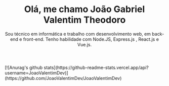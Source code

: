 <header>
 <h1>Olá, me chamo João Gabriel Valentim Theodoro</h1> 
 Sou técnico em informática e trabalho com desenvolvimento web, em back-end e front-end. Tenho habilidade com Node.JS, Express.js , React.js e Vue.js.
</header>
<main>
 [![Anurag's github stats](https://github-readme-stats.vercel.app/api?username=JoaoValentimDev)](https://github.com/JoaoValentimDev/JoaoValentimDev)
</main>
